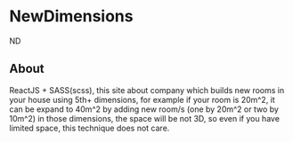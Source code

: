 # NewDimensions

ND

## About

ReactJS + SASS(scss), this site about company which builds new rooms in your house using 5th+ dimensions, for example if your room is 20m^2, it can be expand to 40m^2 by adding new room/s (one by 20m^2 or two by 10m^2) in those dimensions, the space will be not 3D, so even if you have limited space, this technique does not care.
